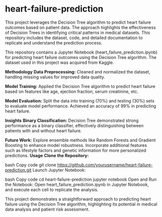 # heart-failure-prediction
This project leverages the Decision Tree algorithm to predict heart failure outcomes based on patient data. The approach highlights the effectiveness of Decision Trees in identifying critical patterns in medical datasets. This repository includes the dataset, code, and detailed documentation to replicate and understand the prediction process.

This repository contains a Jupyter Notebook (heart_failure_prediction.ipynb) for predicting heart failure outcomes using the Decision Tree algorithm. The dataset used in this project was acquired from Kaggle.

**Methodology**
**Data Preprocessing:** Cleaned and normalized the dataset, handling missing values for improved data quality.

**Model Training:** Applied the Decision Tree algorithm to predict heart failure based on features like age, ejection fraction, serum creatinine, etc.

**Model Evaluation:** Split the data into training (70%) and testing (30%) sets to evaluate model performance. Achieved an accuracy of 99% in predicting heart failure.

**Insights**
**Binary Classification:** Decision Tree demonstrated strong performance as a binary classifier, effectively distinguishing between patients with and without heart failure.

**Future Work:**
Explore ensemble methods like Random Forests and Gradient Boosting to enhance model robustness.
Incorporate additional features such as lifestyle factors and genetic information for more personalized predictions.
**Usage**
**Clone the Repository:**

bash
Copy code
git clone https://github.com/yourusername/heart-failure-prediction.git
Launch Jupyter Notebook:

bash
Copy code
cd heart-failure-prediction
jupyter notebook
Open and Run the Notebook: Open heart_failure_prediction.ipynb in Jupyter Notebook, and execute each cell to replicate the analysis.

This project demonstrates a straightforward approach to predicting heart failure using the Decision Tree algorithm, highlighting its potential in medical data analysis and patient risk assessment.
